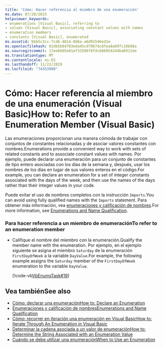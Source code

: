 ```yaml
---
title: 'Cómo: Hacer referencia al miembro de una enumeración'
ms.date: 07/20/2015
helpviewer_keywords:
- enumerations [Visual Basic], referring to
- values [Visual Basic], associating constant values with names
- enumeration members
- constants [Visual Basic], enumerated
ms.assetid: bbb5c3cc-7cdb-4814-8d6a-a6d91546ed1e
ms.openlocfilehash: 01db5b84783eda45cd7867dc8fea8a69fc18b98a
ms.sourcegitcommit: 17ee6605e01ef32506f8fdc686954244ba6911de
ms.translationtype: MT
ms.contentlocale: es-ES
ms.lasthandoff: 11/22/2019
ms.locfileid: "74353990"
---
```

# <a name="how-to-refer-to-an-enumeration-member-visual-basic"></a><span data-ttu-id="b2519-102">Cómo: Hacer referencia al miembro de una enumeración (Visual Basic)</span><span class="sxs-lookup"><span data-stu-id="b2519-102">How to: Refer to an Enumeration Member (Visual Basic)</span></span>
<span data-ttu-id="b2519-103">Las enumeraciones proporcionan una manera cómoda de trabajar con conjuntos de constantes relacionadas y de asociar valores constantes con nombres.</span><span class="sxs-lookup"><span data-stu-id="b2519-103">Enumerations provide a convenient way to work with sets of related constants and to associate constant values with names.</span></span> <span data-ttu-id="b2519-104">Por ejemplo, puede declarar una enumeración para un conjunto de constantes de tipo entero asociadas con los días de la semana y, después, usar los nombres de los días en lugar de sus valores enteros en el código.</span><span class="sxs-lookup"><span data-stu-id="b2519-104">For example, you can declare an enumeration for a set of integer constants associated with the days of the week, and then use the names of the days rather than their integer values in your code.</span></span>  
  
 <span data-ttu-id="b2519-105">Puede evitar el uso de nombres completos con la instrucción `Imports`.</span><span class="sxs-lookup"><span data-stu-id="b2519-105">You can avoid using fully qualified names with the `Imports` statement.</span></span> <span data-ttu-id="b2519-106">Para obtener más información, vea [enumeraciones y calificación de nombres](../../../../visual-basic/programming-guide/language-features/constants-enums/enumerations-and-name-qualification.md).</span><span class="sxs-lookup"><span data-stu-id="b2519-106">For more information, see [Enumerations and Name Qualification](../../../../visual-basic/programming-guide/language-features/constants-enums/enumerations-and-name-qualification.md).</span></span>  
  
### <a name="to-refer-to-an-enumeration-member"></a><span data-ttu-id="b2519-107">Para hacer referencia a un miembro de enumeración</span><span class="sxs-lookup"><span data-stu-id="b2519-107">To refer to an enumeration member</span></span>  
  
- <span data-ttu-id="b2519-108">Califique el nombre del miembro con la enumeración.</span><span class="sxs-lookup"><span data-stu-id="b2519-108">Qualify the member name with the enumeration.</span></span> <span data-ttu-id="b2519-109">Por ejemplo, en el ejemplo siguiente se asigna el miembro `Saturday` de la enumeración `FirstDayOfWeek` a la variable `DayValue`.</span><span class="sxs-lookup"><span data-stu-id="b2519-109">For example, the following example assigns the `Saturday` member of the `FirstDayOfWeek` enumeration to the variable `DayValue`.</span></span>  
  
     [!code-vb[VbEnumsTask#19](~/samples/snippets/visualbasic/VS_Snippets_VBCSharp/VbEnumsTask/VB/Class2.vb#19)]  
  
## <a name="see-also"></a><span data-ttu-id="b2519-110">Vea también</span><span class="sxs-lookup"><span data-stu-id="b2519-110">See also</span></span>

- [<span data-ttu-id="b2519-111">Cómo: declarar una enumeración</span><span class="sxs-lookup"><span data-stu-id="b2519-111">How to: Declare an Enumeration</span></span>](../../../../visual-basic/programming-guide/language-features/constants-enums/how-to-declare-enumerations.md)
- [<span data-ttu-id="b2519-112">Enumeraciones y calificación de nombres</span><span class="sxs-lookup"><span data-stu-id="b2519-112">Enumerations and Name Qualification</span></span>](../../../../visual-basic/programming-guide/language-features/constants-enums/enumerations-and-name-qualification.md)
- [<span data-ttu-id="b2519-113">Cómo: recorrer en iteración una enumeración en Visual Basic</span><span class="sxs-lookup"><span data-stu-id="b2519-113">How to: Iterate Through An Enumeration in Visual Basic</span></span>](../../../../visual-basic/programming-guide/language-features/constants-enums/how-to-iterate-through-an-enumeration.md)
- [<span data-ttu-id="b2519-114">Determinar la cadena asociada a un valor de enumeración</span><span class="sxs-lookup"><span data-stu-id="b2519-114">How to: Determine the String Associated with an Enumeration Value</span></span>](../../../../visual-basic/programming-guide/language-features/constants-enums/how-to-determine-the-string-associated-with-an-enumeration-value.md)
- [<span data-ttu-id="b2519-115">Cuándo se debe utilizar una enumeración</span><span class="sxs-lookup"><span data-stu-id="b2519-115">When to Use an Enumeration</span></span>](../../../../visual-basic/programming-guide/language-features/constants-enums/when-to-use-an-enumeration.md)
